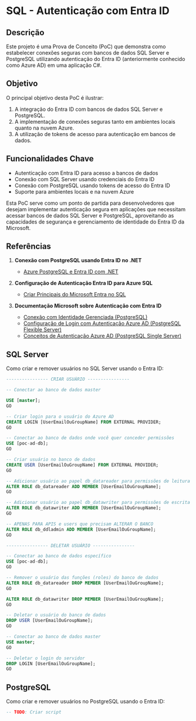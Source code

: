 # SQL - Autenticação com Entra ID

## Descrição

Este projeto é uma Prova de Conceito (PoC) que demonstra como estabelecer conexões seguras com bancos de dados SQL Server e PostgreSQL utilizando autenticação do Entra ID (anteriormente conhecido como Azure AD) em uma aplicação C#.

## Objetivo

O principal objetivo desta PoC é ilustrar:

1. A integração do Entra ID com bancos de dados SQL Server e PostgreSQL.
2. A implementação de conexões seguras tanto em ambientes locais quanto na nuvem Azure.
3. A utilização de tokens de acesso para autenticação em bancos de dados.


## Funcionalidades Chave

- Autenticação com Entra ID para acesso a bancos de dados
- Conexão com SQL Server usando credenciais do Entra ID
- Conexão com PostgreSQL usando tokens de acesso do Entra ID
- Suporte para ambientes locais e na nuvem Azure

Esta PoC serve como um ponto de partida para desenvolvedores que desejam implementar autenticação segura em aplicações que necessitam acessar bancos de dados SQL Server e PostgreSQL, aproveitando as capacidades de segurança e gerenciamento de identidade do Entra ID da Microsoft.

## Referências 


1. **Conexão com PostgreSQL usando Entra ID no .NET**
   - [Azure PostgreSQL e Entra ID com .NET](https://www.aaron-powell.com/posts/2024-06-03-azure-postgresql-and-entra-id-dotnet/)

3. **Configuração de Autenticação Entra ID para Azure SQL**
   - [Criar Principais do Microsoft Entra no SQL](https://learn.microsoft.com/en-us/azure/azure-sql/database/authentication-aad-configure?view=azuresql&tabs=azure-portal#create-microsoft-entra-principals-in-sql)

2. **Documentação Microsoft sobre Autenticação com Entra ID**
   - [Conexão com Identidade Gerenciada (PostgreSQL)](https://learn.microsoft.com/en-us/previous-versions/azure/postgresql/single-server/how-to-connect-with-managed-identity)
   - [Configuração de Login com Autenticação Azure AD (PostgreSQL Flexible Server)](https://learn.microsoft.com/pt-br/azure/postgresql/flexible-server/how-to-configure-sign-in-azure-ad-authentication)
   - [Conceitos de Autenticação Azure AD (PostgreSQL Single Server)](https://learn.microsoft.com/en-us/previous-versions/azure/postgresql/single-server/concepts-azure-ad-authentication)


## SQL Server

Como criar e remover usuários no SQL Server usando o Entra ID:

```sql
---------------- CRIAR USUÁRIO ----------------

-- Conectar ao banco de dados master

USE [master];
GO

-- Criar login para o usuário do Azure AD
CREATE LOGIN [UserEmailOuGroupName] FROM EXTERNAL PROVIDER;
GO

-- Conectar ao banco de dados onde você quer conceder permissões
USE [poc-ad-db];
GO

-- Criar usuário no banco de dados
CREATE USER [UserEmailOuGroupName] FROM EXTERNAL PROVIDER;
GO

-- Adicionar usuário ao papel db_datareader para permissões de leitura
ALTER ROLE db_datareader ADD MEMBER [UserEmailOuGroupName];
GO

-- Adicionar usuário ao papel db_datawriter para permissões de escrita
ALTER ROLE db_datawriter ADD MEMBER [UserEmailOuGroupName];
GO

-- APENAS PARA APIS e users que precisam ALTERAR O BANCO
ALTER ROLE db_ddladmin ADD MEMBER [UserEmailOuGroupName];
GO

---------------- DELETAR USUÁRIO ----------------

-- Conectar ao banco de dados específico
USE [poc-ad-db];
GO

-- Remover o usuário das funções (roles) do banco de dados
ALTER ROLE db_datareader DROP MEMBER [UserEmailOuGroupName];
GO

ALTER ROLE db_datawriter DROP MEMBER [UserEmailOuGroupName];
GO

-- Deletar o usuário do banco de dados
DROP USER [UserEmailOuGroupName];
GO

-- Conectar ao banco de dados master
USE master;
GO

-- Deletar o login do servidor
DROP LOGIN [UserEmailOuGroupName];
GO
```


## PostgreSQL

Como criar e remover usuários no PostgreSQL usando o Entra ID:

```sql
-- TODO: Criar script
```
